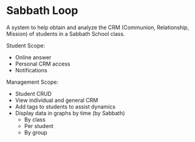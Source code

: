 # Sabbath Loop

A system to help obtain and analyze the CRM (Communion, Relationship, Mission) of students in a Sabbath School class.

Student Scope:
- Online answer
- Personal CRM access
- Notifications

Management Scope:
- Student CRUD
- View individual and general CRM
- Add tags to students to assist dynamics
- Display data in graphs by time (by Sabbath)
  - By class
  - Per student
  - By group
